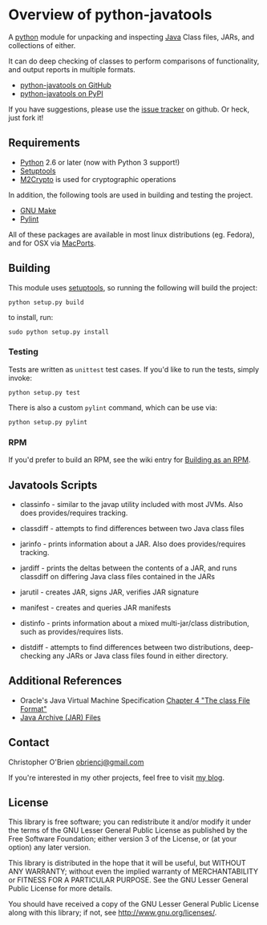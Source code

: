 
# Overview of python-javatools

A [python] module for unpacking and inspecting [Java] Class files,
JARs, and collections of either.

[python]: http://python.org
[java]: http://www.oracle.com/technetwork/java/index.html

It can do deep checking of classes to perform comparisons of
functionality, and output reports in multiple formats.

* [python-javatools on GitHub][github]
* [python-javatools on PyPI][pypi]

[github]: https://github.com/obriencj/python-javatools/
[pypi]: http://pypi.python.org/pypi/javatools

If you have suggestions, please use the [issue tracker] on github. Or
heck, just fork it!

[issue tracker]: https://github.com/obriencj/python-javatools/issues


## Requirements

* [Python] 2.6 or later (now with Python 3 support!)
* [Setuptools]
* [M2Crypto] is used for cryptographic operations

In addition, the following tools are used in building and testing the
project.

* [GNU Make]
* [Pylint]

All of these packages are available in most linux distributions
(eg. Fedora), and for OSX via [MacPorts].

[pyxml]: http://www.python.org/community/sigs/current/xml-sig/
[M2Crypto]: https://gitlab.com/m2crypto/m2crypto/

[setuptools]: http://pythonhosted.org/setuptools/
[gnu make]: http://www.gnu.org/software/make/
[pylint]: http://pypi.python.org/pypi/pylint/

[fedora]: http://fedoraproject.org/
[macports]: http://www.macports.org


## Building

This module uses [setuptools], so running the following will build the
project:

```python setup.py build```

to install, run:

```sudo python setup.py install```


### Testing

Tests are written as `unittest` test cases. If you'd like to run the tests,
simply invoke:

```python setup.py test```

There is also a custom `pylint` command, which can be use via:

```python setup.py pylint```


### RPM

If you'd prefer to build an RPM, see the wiki entry for
[Building as an RPM].

[building as an rpm]: https://github.com/obriencj/python-javatools/wiki/Building-as-an-RPM


## Javatools Scripts

* classinfo - similar to the javap utility included with most
  JVMs. Also does provides/requires tracking.

* classdiff - attempts to find differences between two Java class
  files

* jarinfo - prints information about a JAR. Also does
  provides/requires tracking.

* jardiff - prints the deltas between the contents of a JAR, and runs
  classdiff on differing Java class files contained in the JARs

* jarutil - creates JAR, signs JAR, verifies JAR signature

* manifest - creates and queries JAR manifests

* distinfo - prints information about a mixed multi-jar/class
  distribution, such as provides/requires lists.

* distdiff - attempts to find differences between two distributions,
  deep-checking any JARs or Java class files found in either
  directory.


## Additional References

* Oracle's Java Virtual Machine Specification
  [Chapter 4 "The class File Format"][jvms-4]
* [Java Archive (JAR) Files][jars]

[jvms-4]: http://docs.oracle.com/javase/specs/jvms/se7/html/jvms-4.html
[jars]: http://docs.oracle.com/javase/1.5.0/docs/guide/jar/index.html

## Contact

Christopher O'Brien <obriencj@gmail.com>

If you're interested in my other projects, feel free to visit
[my blog].

[my blog]: http://obriencj.preoccupied.net/


## License

This library is free software; you can redistribute it and/or modify
it under the terms of the GNU Lesser General Public License as
published by the Free Software Foundation; either version 3 of the
License, or (at your option) any later version.

This library is distributed in the hope that it will be useful, but
WITHOUT ANY WARRANTY; without even the implied warranty of
MERCHANTABILITY or FITNESS FOR A PARTICULAR PURPOSE.  See the GNU
Lesser General Public License for more details.

You should have received a copy of the GNU Lesser General Public
License along with this library; if not, see
<http://www.gnu.org/licenses/>.
